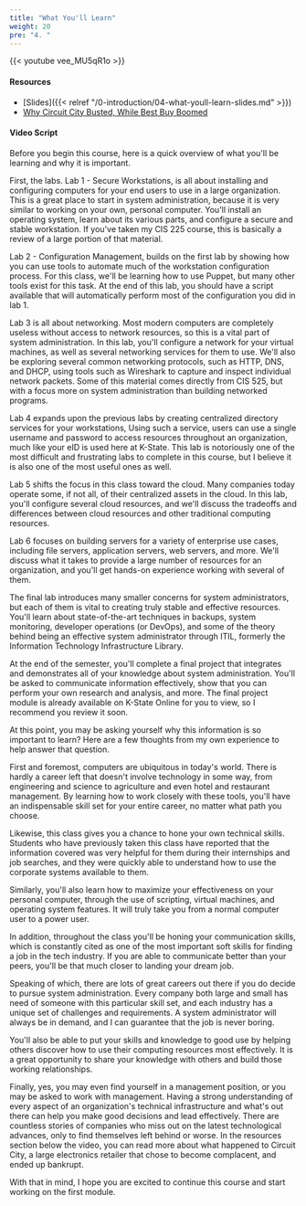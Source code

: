 ```yaml
---
title: "What You'll Learn"
weight: 20
pre: "4. "
---
```


{{< youtube vee_MU5qR1o >}}

#### Resources

* [Slides]({{< relref "/0-introduction/04-what-youll-learn-slides.md" >}})
* [Why Circuit City Busted, While Best Buy Boomed](http://content.time.com/time/business/article/0,8599,1858079,00.html)

#### Video Script

Before you begin this course, here is a quick overview of what you'll be learning and why it is important.

First, the labs. Lab 1 - Secure Workstations, is all about installing and configuring computers for your end users to use in a large organization. This is a great place to start in system administration, because it is very similar to working on your own, personal computer. You'll install an operating system, learn about its various parts, and configure a secure and stable workstation. If you've taken my CIS 225 course, this is basically a review of a large portion of that material.

Lab 2 - Configuration Management, builds on the first lab by showing how you can use tools to automate much of the workstation configuration process. For this class, we'll be learning how to use Puppet, but many other tools exist for this task. At the end of this lab, you should have a script available that will automatically perform most of the configuration you did in lab 1.

Lab 3 is all about networking. Most modern computers are completely useless without access to network resources, so this is a vital part of system administration. In this lab, you'll configure a network for your virtual machines, as well as several networking services for them to use. We'll also be exploring several common networking protocols, such as HTTP, DNS, and DHCP, using tools such as Wireshark to capture and inspect individual network packets. Some of this material comes directly from CIS 525, but with a focus more on system administration than building networked programs.

Lab 4 expands upon the previous labs by creating centralized directory services for your workstations, Using such a service, users can use a single username and password to access resources throughout an organization, much like your eID is used here at K-State. This lab is notoriously one of the most difficult and frustrating labs to complete in this course, but I believe it is also one of the most useful ones as well.

Lab 5 shifts the focus in this class toward the cloud. Many companies today operate some, if not all, of their centralized assets in the cloud. In this lab, you'll configure several cloud resources, and we'll discuss the tradeoffs and differences between cloud resources and other traditional computing resources.

Lab 6 focuses on building servers for a variety of enterprise use cases, including file servers, application servers, web servers, and more. We'll discuss what it takes to provide a large number of resources for an organization, and you'll get hands-on experience working with several of them.

The final lab introduces many smaller concerns for system administrators, but each of them is vital to creating truly stable and effective resources. You'll learn about state-of-the-art techniques in backups, system monitoring, developer operations (or DevOps), and some of the theory behind being an effective system administrator through ITIL, formerly the Information Technology Infrastructure Library.

At the end of the semester, you'll complete a final project that integrates and demonstrates all of your knowledge about system administration. You'll be asked to communicate information effectively, show that you can perform your own research and analysis, and more. The final project module is already available on K-State Online for you to view, so I recommend you review it soon.

At this point, you may be asking yourself why this information is so important to learn? Here are a few thoughts from my own experience to help answer that question.

First and foremost, computers are ubiquitous in today's world. There is hardly a career left that doesn't involve technology in some way, from engineering and science to agriculture and even hotel and restaurant management. By learning how to work closely with these tools, you'll have an indispensable skill set for your entire career, no matter what path you choose.

Likewise, this class gives you a chance to hone your own technical skills. Students who have previously taken this class have reported that the information covered was very helpful for them during their internships and job searches, and they were quickly able to understand how to use the corporate systems available to them.

Similarly, you'll also learn how to maximize your effectiveness on your personal computer, through the use of scripting, virtual machines, and operating system features. It will truly take you from a normal computer user to a power user.

In addition, throughout the class you'll be honing your communication skills, which is constantly cited as one of the most important soft skills for finding a job in the tech industry. If you are able to communicate better than your peers, you'll be that much closer to landing your dream job.

Speaking of which, there are lots of great careers out there if you do decide to pursue system administration. Every company both large and small has need of someone with this particular skill set, and each industry has a unique set of challenges and requirements. A system administrator will always be in demand, and I can guarantee that the job is never boring.

You'll also be able to put your skills and knowledge to good use by helping others discover how to use their computing resources most effectively. It is a great opportunity to share your knowledge with others and build those working relationships.

Finally, yes, you may even find yourself in a management position, or you may be asked to work with management. Having a strong understanding of every aspect of an organization's technical infrastructure and what's out there can help you make good decisions and lead effectively. There are countless stories of companies who miss out on the latest technological advances, only to find themselves left behind or worse. In the resources section below the video, you can read more about what happened to Circuit City, a large electronics retailer that chose to become complacent, and ended up bankrupt.

With that in mind, I hope you are excited to continue this course and start working on the first module.
